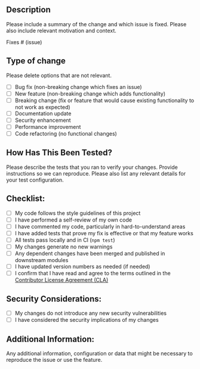 ## Description

Please include a summary of the change and which issue is fixed. Please also include relevant motivation and context.

Fixes # (issue)

## Type of change

Please delete options that are not relevant.

- [ ] Bug fix (non-breaking change which fixes an issue)
- [ ] New feature (non-breaking change which adds functionality)
- [ ] Breaking change (fix or feature that would cause existing functionality to not work as expected)
- [ ] Documentation update
- [ ] Security enhancement
- [ ] Performance improvement
- [ ] Code refactoring (no functional changes)

## How Has This Been Tested?

Please describe the tests that you ran to verify your changes. Provide instructions so we can reproduce. Please also list any relevant details for your test configuration.

## Checklist:

- [ ] My code follows the style guidelines of this project
- [ ] I have performed a self-review of my own code
- [ ] I have commented my code, particularly in hard-to-understand areas
- [ ] I have added tests that prove my fix is effective or that my feature works
- [ ] All tests pass locally and in CI (`npm test`)
- [ ] My changes generate no new warnings
- [ ] Any dependent changes have been merged and published in downstream modules
- [ ] I have updated version numbers as needed (if needed)
- [ ] I confirm that I have read and agree to the terms outlined in the [Contributor License Agreement (CLA)](./CONTRIBUTING.md#contributor-license-agreement-cla)

## Security Considerations:

- [ ] My changes do not introduce any new security vulnerabilities
- [ ] I have considered the security implications of my changes

## Additional Information:

Any additional information, configuration or data that might be necessary to reproduce the issue or use the feature.
